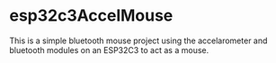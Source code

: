 # esp32c3AccelMouse
This is a simple bluetooth mouse project using the accelarometer and bluetooth modules on an ESP32C3 to act as a mouse.
